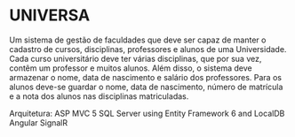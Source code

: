 # UNIVERSA
Um sistema de gestão de faculdades que deve ser capaz de manter o cadastro de cursos,
disciplinas, professores e alunos de uma Universidade. Cada curso universitário deve ter várias
disciplinas, que por sua vez, contêm um professor e muitos alunos. Além disso, o sistema deve
armazenar o nome, data de nascimento e salário dos professores. Para os alunos deve-se guardar o
nome, data de nascimento, número de matrícula e a nota dos alunos nas disciplinas matriculadas.


Arquitetura:
ASP MVC 5
SQL Server using Entity Framework 6 and LocalDB
Angular
SignalR
